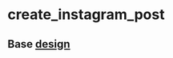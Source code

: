 # create_instagram_post

## Base [design](https://www.figma.com/proto/uwhRY5YmcYFAqj9K3wjNXs/make-instagram-posts?node-id=101%3A2&scaling=min-zoom&page-id=0%3A1)
